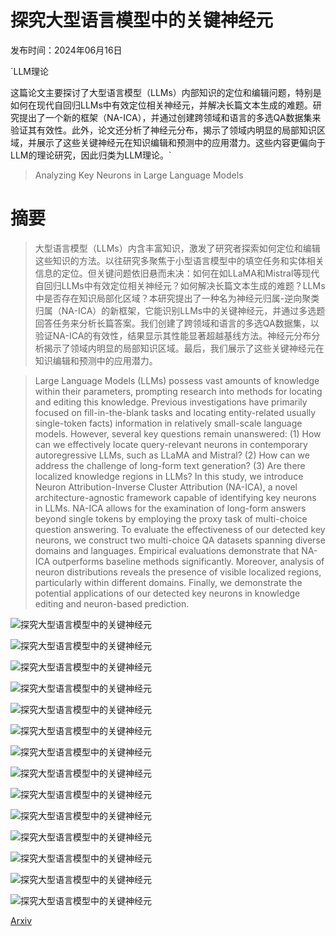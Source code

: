 # 探究大型语言模型中的关键神经元

发布时间：2024年06月16日

`LLM理论

这篇论文主要探讨了大型语言模型（LLMs）内部知识的定位和编辑问题，特别是如何在现代自回归LLMs中有效定位相关神经元，并解决长篇文本生成的难题。研究提出了一个新的框架（NA-ICA），并通过创建跨领域和语言的多选QA数据集来验证其有效性。此外，论文还分析了神经元分布，揭示了领域内明显的局部知识区域，并展示了这些关键神经元在知识编辑和预测中的应用潜力。这些内容更偏向于LLM的理论研究，因此归类为LLM理论。`

> Analyzing Key Neurons in Large Language Models

# 摘要

> 大型语言模型（LLMs）内含丰富知识，激发了研究者探索如何定位和编辑这些知识的方法。以往研究多聚焦于小型语言模型中的填空任务和实体相关信息的定位。但关键问题依旧悬而未决：如何在如LLaMA和Mistral等现代自回归LLMs中有效定位相关神经元？如何解决长篇文本生成的难题？LLMs中是否存在知识局部化区域？本研究提出了一种名为神经元归属-逆向聚类归属（NA-ICA）的新框架，它能识别LLMs中的关键神经元，并通过多选题回答任务来分析长篇答案。我们创建了跨领域和语言的多选QA数据集，以验证NA-ICA的有效性，结果显示其性能显著超越基线方法。神经元分布分析揭示了领域内明显的局部知识区域。最后，我们展示了这些关键神经元在知识编辑和预测中的应用潜力。

> Large Language Models (LLMs) possess vast amounts of knowledge within their parameters, prompting research into methods for locating and editing this knowledge. Previous investigations have primarily focused on fill-in-the-blank tasks and locating entity-related usually single-token facts) information in relatively small-scale language models. However, several key questions remain unanswered: (1) How can we effectively locate query-relevant neurons in contemporary autoregressive LLMs, such as LLaMA and Mistral? (2) How can we address the challenge of long-form text generation? (3) Are there localized knowledge regions in LLMs? In this study, we introduce Neuron Attribution-Inverse Cluster Attribution (NA-ICA), a novel architecture-agnostic framework capable of identifying key neurons in LLMs. NA-ICA allows for the examination of long-form answers beyond single tokens by employing the proxy task of multi-choice question answering. To evaluate the effectiveness of our detected key neurons, we construct two multi-choice QA datasets spanning diverse domains and languages. Empirical evaluations demonstrate that NA-ICA outperforms baseline methods significantly. Moreover, analysis of neuron distributions reveals the presence of visible localized regions, particularly within different domains. Finally, we demonstrate the potential applications of our detected key neurons in knowledge editing and neuron-based prediction.

![探究大型语言模型中的关键神经元](../../../paper_images/2406.10868/x1.png)

![探究大型语言模型中的关键神经元](../../../paper_images/2406.10868/x2.png)

![探究大型语言模型中的关键神经元](../../../paper_images/2406.10868/x3.png)

![探究大型语言模型中的关键神经元](../../../paper_images/2406.10868/x4.png)

![探究大型语言模型中的关键神经元](../../../paper_images/2406.10868/x5.png)

![探究大型语言模型中的关键神经元](../../../paper_images/2406.10868/x6.png)

![探究大型语言模型中的关键神经元](../../../paper_images/2406.10868/x7.png)

![探究大型语言模型中的关键神经元](../../../paper_images/2406.10868/x8.png)

![探究大型语言模型中的关键神经元](../../../paper_images/2406.10868/x9.png)

![探究大型语言模型中的关键神经元](../../../paper_images/2406.10868/embeddings_visualisation_full.png)

![探究大型语言模型中的关键神经元](../../../paper_images/2406.10868/x10.png)

![探究大型语言模型中的关键神经元](../../../paper_images/2406.10868/x11.png)

![探究大型语言模型中的关键神经元](../../../paper_images/2406.10868/x12.png)

![探究大型语言模型中的关键神经元](../../../paper_images/2406.10868/x13.png)

[Arxiv](https://arxiv.org/abs/2406.10868)